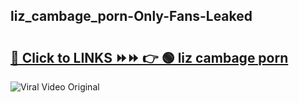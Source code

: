 
 ## liz_cambage_porn-Only-Fans-Leaked

# <h2><a href="https://clipsfans.com/liz_cambage_porn&ref=git">🔗 Click to LINKS ⏩⏩ 👉 🟢 liz cambage porn </a></h2>

<a href="https://clipsfans.com/liz_cambage_porn&ref=git" rel="nofollow" data-target="animated-image.originalLink"><img src="https://i.ibb.co.com/xMMVF88/686577567.gif" alt="Viral Video Original" style="max-width: 100%; display: inline-block;" data-target="animated-image.originalImage"></a>
